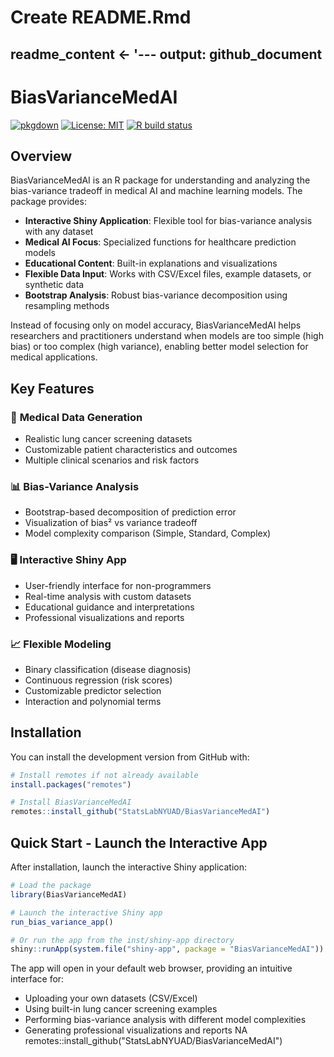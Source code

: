 # Create README.Rmd
readme_content <- '---
output: github_document
---

# BiasVarianceMedAI

<!-- badges: start -->
[![pkgdown](https://img.shields.io/badge/docs-pkgdown-blue.svg)](https://yourusername.github.io/BiasVarianceMedAI/)
[![License: MIT](https://img.shields.io/badge/License-MIT-yellow.svg)](LICENSE)
[![R build status](https://github.com/StatsLabNYUAD/BiasVarianceMedAI/workflows/R-CMD-check/badge.svg)](https://github.com/StatsLabNYUAD/BiasVarianceMedAI/actions)
<!-- badges: end -->

## Overview

BiasVarianceMedAI is an R package for understanding and analyzing the bias-variance tradeoff in medical AI and machine learning models. The package provides:

- **Interactive Shiny Application**: Flexible tool for bias-variance analysis with any dataset
- **Medical AI Focus**: Specialized functions for healthcare prediction models  
- **Educational Content**: Built-in explanations and visualizations
- **Flexible Data Input**: Works with CSV/Excel files, example datasets, or synthetic data
- **Bootstrap Analysis**: Robust bias-variance decomposition using resampling methods

Instead of focusing only on model accuracy, BiasVarianceMedAI helps researchers and practitioners understand when models are too simple (high bias) or too complex (high variance), enabling better model selection for medical applications.

## Key Features

### 🔬 **Medical Data Generation**
- Realistic lung cancer screening datasets
- Customizable patient characteristics and outcomes
- Multiple clinical scenarios and risk factors

### 📊 **Bias-Variance Analysis** 
- Bootstrap-based decomposition of prediction error
- Visualization of bias² vs variance tradeoff
- Model complexity comparison (Simple, Standard, Complex)

### 🖥️ **Interactive Shiny App**
- User-friendly interface for non-programmers
- Real-time analysis with custom datasets
- Educational guidance and interpretations
- Professional visualizations and reports

### 📈 **Flexible Modeling**
- Binary classification (disease diagnosis)
- Continuous regression (risk scores)  
- Customizable predictor selection
- Interaction and polynomial terms

## Installation

You can install the development version from GitHub with:

```r
# Install remotes if not already available
install.packages("remotes")

# Install BiasVarianceMedAI
remotes::install_github("StatsLabNYUAD/BiasVarianceMedAI")
```

## Quick Start - Launch the Interactive App

After installation, launch the interactive Shiny application:

```r
# Load the package
library(BiasVarianceMedAI)

# Launch the interactive Shiny app
run_bias_variance_app()

# Or run the app from the inst/shiny-app directory
shiny::runApp(system.file("shiny-app", package = "BiasVarianceMedAI"))
```

The app will open in your default web browser, providing an intuitive interface for:
- Uploading your own datasets (CSV/Excel)
- Using built-in lung cancer screening examples
- Performing bias-variance analysis with different model complexities
- Generating professional visualizations and reports
NA
remotes::install_github("StatsLabNYUAD/BiasVarianceMedAI")
